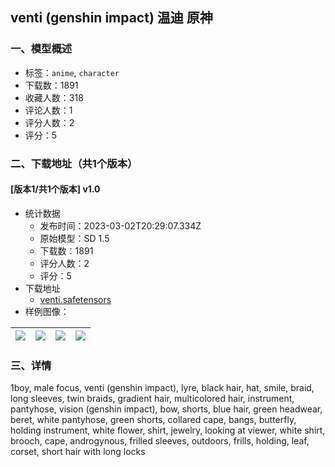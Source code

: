 ## venti (genshin impact) 温迪 原神
### 一、模型概述

- 标签：`anime`, `character`
- 下载数：1891
- 收藏人数：318
- 评论人数：1
- 评分人数：2
- 评分：5

### 二、下载地址（共1个版本）

#### [版本1/共1个版本] v1.0

- 统计数据
  - 发布时间：2023-03-02T20:29:07.334Z
  - 原始模型：SD 1.5
  - 下载数：1891
  - 评分人数：2
  - 评分：5
- 下载地址
  - [venti.safetensors](https://civitai.com/api/download/models/17612)
- 样例图像：

| <img src="https://image.civitai.com/xG1nkqKTMzGDvpLrqFT7WA/8cbf6d33-9822-4025-d7f1-f4a358bc9f00/width=450/562147.jpeg" /> | <img src="https://image.civitai.com/xG1nkqKTMzGDvpLrqFT7WA/953ce6a5-8a52-4ae1-f3bf-1618da3c0000/width=450/179814.jpeg" /> | <img src="https://image.civitai.com/xG1nkqKTMzGDvpLrqFT7WA/4d923ec5-9012-44d7-3be1-0ea1efd0b500/width=450/179818.jpeg" /> | <img src="https://image.civitai.com/xG1nkqKTMzGDvpLrqFT7WA/5129513b-4903-464c-0d8f-64c6bcf6d000/width=450/179817.jpeg" /> |
| ---- | ---- | ---- | ---- |


### 三、详情
<p>1boy, male focus, venti (genshin impact), lyre, black hair, hat, smile, braid, long sleeves, twin braids, gradient hair, multicolored hair, instrument, pantyhose, vision (genshin impact), bow, shorts, blue hair, green headwear, beret, white pantyhose, green shorts, collared cape, bangs, butterfly, holding instrument, white flower, shirt, jewelry, looking at viewer, white shirt, brooch, cape, androgynous, frilled sleeves, outdoors, frills, holding, leaf, corset, short hair with long locks</p>